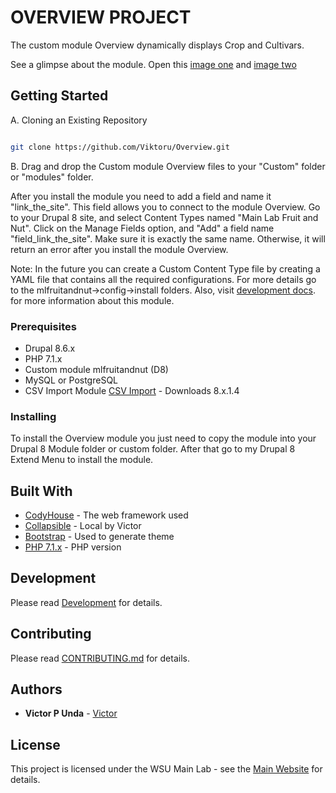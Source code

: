 # OVERVIEW PROJECT

The custom module Overview dynamically displays Crop and Cultivars.

See a glimpse about the module. Open this [image one](/ScreenShot.png) and [image two](/ScreenShot2.png)

## Getting Started

A. Cloning an Existing Repository  
```bash

git clone https://github.com/Viktoru/Overview.git

```
B. Drag and drop the Custom module Overview files to your "Custom" folder or "modules" folder.

After you install the module you need to add a field and name it "link_the_site". This field allows you to connect to the module Overview. Go to your Drupal 8 site, and select Content Types named "Main Lab Fruit and Nut". Click on the Manage Fields option, and "Add" a field name "field_link_the_site". Make sure it is exactly the same name.
Otherwise, it will return an error after you install the module Overview.

Note: In the future you can create a Custom Content Type file by creating a YAML file that contains all the required configurations. For more details go to the mlfruitandnut->config->install folders. 
Also, visit [development docs](https://github.com/Viktoru/mlfruitandnut/blob/master/mlfruitandnut/docs/development.md). for more information about this module.
### Prerequisites

- Drupal 8.6.x
- PHP 7.1.x
- Custom module mlfruitandnut (D8)
- MySQL or  PostgreSQL
- CSV Import Module [CSV Import](https://www.drupal.org/project/csv_importer) - Downloads 8.x.1.4

### Installing

To install the Overview module you just need to copy the module into your Drupal 8 Module folder or custom folder.
After that go to my Drupal 8 Extend Menu to install the module.

## Built With

* [CodyHouse](https://codyhouse.co/) - The web framework used
* [Collapsible](https://github.com/Viktoru/Overview/tree/master/mainlab_list/assets/css) - Local by Victor
* [Bootstrap](https://getbootstrap.com/docs/3.4/) - Used to generate theme
* [PHP 7.1.x](http://php.net/) - PHP version


## Development

Please read [Development](https://github.com/Viktoru/Overview/blob/master/mainlab_list/docs/development.md) for details.


## Contributing

Please read [CONTRIBUTING.md](https://github.com/Viktoru/) for details.

## Authors

* **Victor P Unda** - [Victor](https://github.com/Viktoru/)

## License

This project is licensed under the WSU Main Lab - see the [Main Website](http://www.bioinfo.wsu.edu) for details.